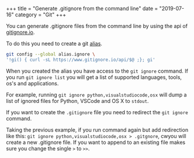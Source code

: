 +++
title = "Generate .gitignore from the command line"
date = "2019-07-16"
category = "Git"
+++

You can generate .gitignore files from the command line by using the api of [gitignore.io](https://gitignore.io/).

To do this you need to create a git [alias](https://git-scm.com/book/en/v2/Git-Basics-Git-Aliases).
```bash
git config --global alias.ignore \
'!gi() { curl -sL https://www.gitignore.io/api/$@ ;}; gi'
```

When you created the alias you have access to the `git ignore` command. If you run `git ignore list` you will get a list of supported languages, tools, os's and applications.

For example, running `git ignore python,visualstudiocode,osx` will dump a list of ignored files for Python, VSCode and OS X to `stdout`.

If you want to create the `.gitignore` file you need to redirect the `git ignore` command. 

Taking the previous example, if you run command again but add redirection like this: `git ignore python,visualstudiocode,osx > .gitgnore`, cwyou will create a new .gitignore file. If you want to append to an existing file makes sure you change the single `>` to `>>`.
